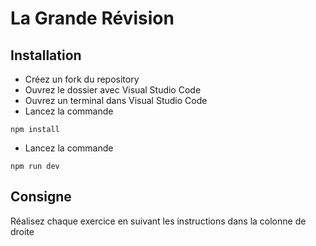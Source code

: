 # La Grande Révision

## Installation

- Créez un fork du repository
- Ouvrez le dossier avec Visual Studio Code
- Ouvrez un terminal dans Visual Studio Code
- Lancez la commande

```
npm install
```

- Lancez la commande

```
npm run dev
```

## Consigne

Réalisez chaque exercice en suivant les instructions dans la colonne de droite
